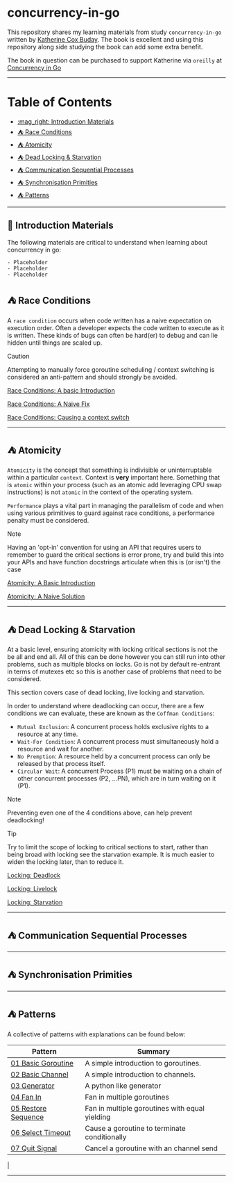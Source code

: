 # concurrency-in-go <!-- omit from toc -->

This repository shares my learning materials from study `concurrency-in-go` written by
[Katherine Cox Buday](https://github.com/kat-co).  The book is excellent and using this
repository along side studying the book can add some extra benefit.

The book in question can be purchased to support Katherine via `oreilly` at [Concurrency in Go](https://www.oreilly.com/library/view/concurrency-in-go/9781491941294/)

-----

# Table of Contents <!-- omit from toc -->

- [:mag\_right: Introduction Materials](#mag_right-introduction-materials)
- [:tent: Race Conditions](#tent-race-conditions)
- [:tent: Atomicity](#tent-atomicity)
- [:tent: Dead Locking \& Starvation](#tent-dead-locking--starvation)
- [:tent: Communication Sequential Processes](#tent-communication-sequential-processes)
- [:tent: Synchronisation Primities](#tent-synchronisation-primities)
- [:tent: Patterns](#tent-patterns)

-----

## :mag_right: Introduction Materials

The following materials are critical to understand when learning about concurrency in go:

    - Placeholder
    - Placeholder
    - Placeholder

## :tent: Race Conditions

A `race condition` occurs when code written has a naive expectation on execution
order.  Often a developer expects the code written to execute as it is written.
These kinds of bugs can often be hard(er) to debug and can lie hidden until 
things are scaled up.  

> [!Caution]
> Attempting to manually force goroutine scheduling / context switching is considered
> an anti-pattern and should strongly be avoided.

[Race Conditions: A basic Introduction](datarace_simple/main.go)

[Race Conditions: A Naive Fix](datarace_sleep/main.go)

[Race Conditions: Causing a context switch](datarace_control_scheduler/main.go)

-----

## :tent: Atomicity

`Atomicity` is the concept that something is indivisible or uninterruptable within
a particular `context`.  Context is **very** important here.  Something that is
`atomic` within your process (such as an atomic add leveraging CPU swap instructions)
is not `atomic` in the context of the operating system.

`Performance` plays a vital part in managing the parallelism of code and when using
various primitives to guard against race conditions, a performance penalty must be
considered.

> [!Note]
> Having an 'opt-in' convention for using an API that requires users to remember to
> guard the critical sections is error prone, try and build this into your APIs and
> have function docstrings articulate when this is (or isn't) the case

[Atomicity: A Basic Introduction](atomicity_simple/main.go)

[Atomicity: A Naive Solution](atomicity_naive/main.go)


-----

## :tent: Dead Locking & Starvation

At a basic level, ensuring atomicity with locking critical sections is not the be all and
end all.  All of this can be done however you can still run into other problems, such as
multiple blocks on locks.  Go is not by default re-entrant in terms of mutexes etc so
this is another case of problems that need to be considered.

This section covers case of dead locking, live locking and starvation.

In order to understand where deadlocking can occur, there are a few conditions we can
evaluate,  these are known as the `Coffman Conditions`:


* `Mutual Exclusion`: A concurrent process holds exclusive rights to a resource at any time.
* `Wait-For Condition`: A concurrent process must simultaneously hold a resource and wait for another.
* `No Premption`: A resource held by a concurrent process can only be released by that process itself.
* `Circular Wait`: A concurrent Process (P1) must be waiting on a chain of other concurrent processes
(P2, ...PN), which are in turn waiting on it (P1).

> [!Note]
> Preventing even one of the 4 conditions above, can help prevent deadlocking!

> [!Tip]
> Try to limit the scope of locking to critical sections to start, rather than being broad with locking
> see the starvation example.  It is much easier to widen the locking later, than to reduce it.

[Locking: Deadlock](locking_deadlock/main.go)

[Locking: Livelock](locking_livelock/main.go)

[Locking: Starvation](locking_starvation/main.go)

-----

## :tent: Communication Sequential Processes


-----

## :tent: Synchronisation Primities

-----


## :tent: Patterns

A collective of patterns with explanations can be found below:


| Pattern                                                   | Summary                                             |
|-----------------------------------------------------------|-----------------------------------------------------|
| [01 Basic Goroutine](hello_world_goroutine/main.go)       | A simple introduction to goroutines.                |
| [02 Basic Channel](hello_world_chan/main.go)              | A simple introduction to channels.                  |
| [03 Generator](generator/main.go)                         | A python like generator                             |
| [04 Fan In](fanin/main.go)                                | Fan in multiple goroutines                          |
| [05 Restore Sequence](restore_sequence/main.go)           | Fan in multiple goroutines with equal yielding      |
| [06 Select Timeout](select_timeout/main.go)               | Cause a goroutine to terminate conditionally        |
| [07 Quit Signal](quit_signal/main.go)                     | Cancel a goroutine with an channel send             |
|

-----
